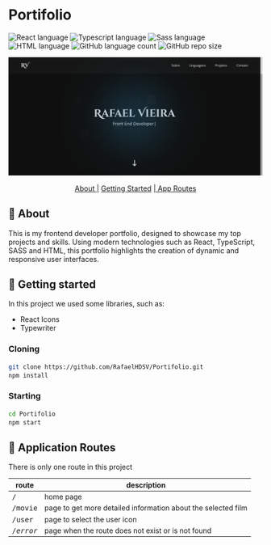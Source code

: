 # Portifolio

![React language](https://img.shields.io/badge/React-005CFE?style=for-the-badge&logo=react)
![Typescript language](https://img.shields.io/badge/TypeScript-007ACC?style=for-the-badge&logo=typescript&logoColor=white)
![Sass language](https://img.shields.io/badge/Sass-CC6699?style=for-the-badge&logo=sass&logoColor=white)
![HTML language](https://img.shields.io/badge/HTML5-E34F26?style=for-the-badge&logo=html5&logoColor=white)
![GitHub language count](https://img.shields.io/github/languages/count/RafaelHDSV/Portifolio?style=for-the-badge)
![GitHub repo size](https://img.shields.io/github/repo-size/RafaelHDSV/Portifolio?style=for-the-badge)

<p align="center">
    <img src="./public/main.png" alt="main.png">
</p>

<p align="center">
    <a href="#about">About |</a> 
    <a href="#started">Getting Started</a> 
    <a href="#routes">| App Routes</a> 
</p>

<h2 id="about">📌 About</h2>

This is my frontend developer portfolio, designed to showcase my top projects and skills. Using modern technologies such as React, TypeScript, SASS and HTML, this portfolio highlights the creation of dynamic and responsive user interfaces.

<h2 id="started">🚀 Getting started</h2>

In this project we used some libraries, such as:

-    React Icons
-    Typewriter

<h3>Cloning</h3>

```bash
git clone https://github.com/RafaelHDSV/Portifolio.git
npm install
```

<h3>Starting</h3>

```bash
cd Portifolio
npm start
```

<h2 id="routes">📍 Application Routes</h2>

There is only one route in this project

| route               | description                                                   |
| ------------------- | ------------------------------------------------------------- |
| <kbd>/</kbd>        | home page                                                     |
| <kbd>/movie</kbd>   | page to get more detailed information about the selected film |
| <kbd>/user</kbd>    | page to select the user icon                                  |
| <kbd>/_error_</kbd> | page when the route does not exist or is not found            |

<!-- <hr/>

### route: <kbd>/</kbd>

<img src="./public/images/root.png"/>

<hr/>

### route: <kbd>/movie</kbd>

-    movie
     <img src="./public/images/movie.png"/>

-    tv
     <img src="./public/images/tv.png"/>

<hr/>

### route: <kbd>/user</kbd>

<img src="./public/images/user.png"/> -->
